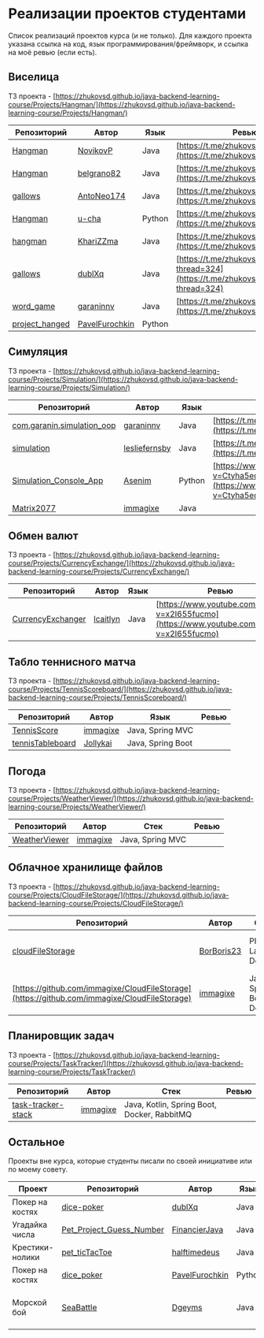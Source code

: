 # Реализации проектов студентами

Список реализаций проектов курса (и не только). Для каждого проекта указана ссылка на код, язык программирования/фреймворк, и ссылка на моё ревью (если есть).

## Виселица

ТЗ проекта - [https://zhukovsd.github.io/java-backend-learning-course/Projects/Hangman/](https://zhukovsd.github.io/java-backend-learning-course/Projects/Hangman/)

| Репозиторий | Автор | Язык | Ревью |
|---|---|---|---|
| [Hangman](https://github.com/NovikovP/Hangman) | [NovikovP](https://github.com/NovikovP) | Java | [https://t.me/zhukovsd_it_chat/1476](https://t.me/zhukovsd_it_chat/1476) |
| [Hangman](https://github.com/belgrano82/Hangman) | [belgrano82](https://github.com/belgrano82) | Java | [https://t.me/zhukovsd_it_chat/1264](https://t.me/zhukovsd_it_chat/1264) |
| [gallows](https://github.com/AntoNeo174/gallows) | [AntoNeo174](https://github.com/AntoNeo174) | Java | [https://t.me/zhukovsd_it_chat/594](https://t.me/zhukovsd_it_chat/594) |
| [Hangman](https://github.com/u-cha/Hangman) | [u-cha](https://github.com/u-cha) | Python | [https://t.me/zhukovsd_it_chat/691](https://t.me/zhukovsd_it_chat/691) |
| [hangman](https://github.com/KhariZZma/hangman) | [KhariZZma](https://github.com/KhariZZma) | Java | [https://t.me/zhukovsd_it_chat/508](https://t.me/zhukovsd_it_chat/508) |
| [gallows](https://github.com/dublXq/gallows) | [dublXq](https://github.com/dublXq) | Java | [https://t.me/zhukovsd_it_chat/439?thread=324](https://t.me/zhukovsd_it_chat/439?thread=324) |
| [word_game](https://github.com/garaninnv/word_game) | [garaninnv](https://github.com/garaninnv) | Java | [https://t.me/zhukovsd_it_chat/647](https://t.me/zhukovsd_it_chat/647) |
| [project_hanged](https://github.com/PavelFurochkin/project_hanged) | [PavelFurochkin](https://github.com/PavelFurochkin) | Python |  |

## Симуляция

ТЗ проекта - [https://zhukovsd.github.io/java-backend-learning-course/Projects/Simulation/](https://zhukovsd.github.io/java-backend-learning-course/Projects/Simulation/)

| Репозиторий | Автор | Язык | Ревью |
|---|---|---|---|
| [com.garanin.simulation_oop](https://github.com/garaninnv/com.garanin.simulation_oop) | [garaninnv](https://github.com/garaninnv) | Java | [https://t.me/zhukovsd_it_chat/1158](https://t.me/zhukovsd_it_chat/1158) |
| [simulation](https://github.com/lesliefernsby/simulation) | [lesliefernsby](https://github.com/lesliefernsby) | Java | [https://t.me/zhukovsd_it_chat/849](https://t.me/zhukovsd_it_chat/849) |
| [Simulation_Console_App](https://github.com/Asenim/Simulation_Console_App) | [Asenim](https://github.com/Asenim) | Python | [https://www.youtube.com/watch?v=Ctyha5ec0LE](https://www.youtube.com/watch?v=Ctyha5ec0LE) |
| [Matrix2077](https://github.com/immagixe/Matrix2077) | [immagixe](https://github.com/immagixe) | Java |  |

## Обмен валют

ТЗ проекта - [https://zhukovsd.github.io/java-backend-learning-course/Projects/CurrencyExchange/](https://zhukovsd.github.io/java-backend-learning-course/Projects/CurrencyExchange/)

| Репозиторий | Автор | Язык | Ревью |
|---|---|---|---|
| [CurrencyExchanger](https://github.com/lcaitlyn/CurrencyExchanger) | [lcaitlyn](https://github.com/lcaitlyn) | Java | [https://www.youtube.com/watch?v=x2I655fucmo](https://www.youtube.com/watch?v=x2I655fucmo) |

## Табло теннисного матча

ТЗ проекта - [https://zhukovsd.github.io/java-backend-learning-course/Projects/TennisScoreboard/](https://zhukovsd.github.io/java-backend-learning-course/Projects/TennisScoreboard/)

| Репозиторий | Автор | Язык | Ревью |
|---|---|---|---|
| [TennisScore](https://github.com/immagixe/TennisScore) | [immagixe](https://github.com/immagixe) | Java, Spring MVC |  |
| [tennisTableboard](https://github.com/Jollykai/tennisTableboard) | [Jollykai](https://github.com/Jollykai) | Java, Spring Boot |  |

## Погода

ТЗ проекта - [https://zhukovsd.github.io/java-backend-learning-course/Projects/WeatherViewer/](https://zhukovsd.github.io/java-backend-learning-course/Projects/WeatherViewer/)

| Репозиторий | Автор | Стек | Ревью |
|---|---|---|---|
| [WeatherViewer](https://github.com/immagixe/WeatherViewer) | [immagixe](https://github.com/immagixe) | Java, Spring MVC |  |

## Облачное хранилище файлов

ТЗ проекта - [https://zhukovsd.github.io/java-backend-learning-course/Projects/CloudFileStorage/](https://zhukovsd.github.io/java-backend-learning-course/Projects/CloudFileStorage/)

| Репозиторий | Автор | Стек | Ревью |
|---|---|---|---|
| [cloudFileStorage](https://github.com/BorBoris23/cloudFileStorage) | [BorBoris23](https://github.com/BorBoris23) | PHP, Laravel, Docker | [https://www.youtube.com/watch?v=OVXmQifkexA](https://www.youtube.com/watch?v=OVXmQifkexA) |
| [https://github.com/immagixe/CloudFileStorage](https://github.com/immagixe/CloudFileStorage) | [immagixe](https://github.com/immagixe) | Java, Spring Boot, Docker |  |

## Планировщик задач

ТЗ проекта - [https://zhukovsd.github.io/java-backend-learning-course/Projects/TaskTracker/](https://zhukovsd.github.io/java-backend-learning-course/Projects/TaskTracker/)

| Репозиторий | Автор | Стек | Ревью |
|---|---|---|---|
| [task-tracker-stack](https://github.com/immagixe/task-tracker-stack) | [immagixe](https://github.com/immagixe) | Java, Kotlin, Spring Boot, Docker, RabbitMQ | |

## Остальное

Проекты вне курса, которые студенты писали по своей инициативе или по моему совету.

| Проект | Репозиторий | Автор | Язык | Ревью |
|---|---|---|---|---|
| Покер на костях | [dice-poker](https://github.com/dublXq/dice-poker) | [dublXq](https://github.com/dublXq) | Java | [https://t.me/zhukovsd_it_chat/1258](https://t.me/zhukovsd_it_chat/1258) |
| Угадайка числа | [Pet_Project_Guess_Number](https://github.com/FinancierJava/Pet_Project_Guess_Number) | [FinancierJava](https://github.com/FinancierJava) | Java |  |
| Крестики-нолики | [pet_ticTacToe](https://github.com/halftimedeus/pet_ticTacToe) | [halftimedeus](https://github.com/halftimedeus) | Java |  |
| Покер на костях | [dice_poker](https://github.com/PavelFurochkin/dice_poker) | [PavelFurochkin](https://github.com/PavelFurochkin) | Python |  |
| Морской бой | [SeaBattle](https://github.com/Dgeyms/SeaBattle) | [Dgeyms](https://github.com/Dgeyms) | Java | [https://www.youtube.com/watch?v=dyqfbwsbdIM](https://www.youtube.com/watch?v=dyqfbwsbdIM) |
